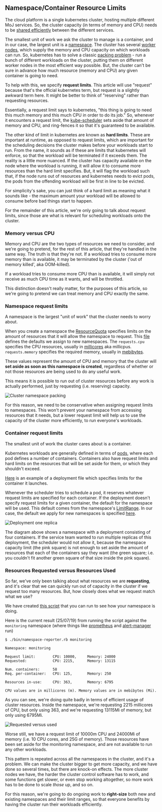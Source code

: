 ## Namespace/Container Resource Limits

The cloud platform is a single kubernetes cluster, hosting multiple different MoJ services. So, the cluster capacity (in terms of memory and CPU) needs to be [shared efficiently][kube-scheduler] between the different services.

The smallest unit of work we ask the cluster to manage is a container, and in our case, the largest unit is a [namespace]. The cluster has several [worker nodes], which supply the memory and CPU capacity on which workloads can run. So, kubernetes has to solve a classic [packing problem] - run a bunch of different workloads on the cluster, putting them on different worker nodes in the most efficient way possible. But, the cluster can't be sure in advance how much resource (memory and CPU) any given container is going to need.

To help with this, we specify **request limits**. This article will use "request" because that's the official kubernetes term, but request is a slightly awkward term here. It might be better to think of "reserving" rather than requesting resources.

Essentially, a request limit says to kubernetes, "this thing is going to need this much memory and this much CPU in order to do its job." So, whenever it encounters a request limit, the [kube-scheduler] sets aside that amount of memory and CPU, and ring-fences it so that it's guaranteed to be available.

The other kind of limit in kubernetes are known as **hard limits**. These are important at runtime, as opposed to request limits, which are important for the scheduling decisions the cluster makes before your workloads start to run. From the name, it sounds as if these are limits that kubernetes will enforce, so that the workload will be terminated if it exceeds them. The reality is a little more nuanced. If the cluster has capacity available on the node where the workload is running, it will allow it to consume more resources than the hard limit specifies. But, it will flag the workload such that, if the node runs out of resources and kubernetes needs to evict pods, the pods from the offending workload will be first in line to be evicted.

For simplicity's sake, you can just think of a hard limit as meaning what it sounds like - the maximum amount your workload will be allowed to consume before bad things start to happen.

For the remainder of this article, we're only going to talk about request limits, since those are what is relevant for scheduling workloads onto the cluster.

### Memory versus CPU

Memory and CPU are the two types of resources we need to consider, and we're going to pretend, for the rest of this article, that they're handled in the same way. The truth is that they're not. If a workload tries to consume more memory than is available, it may be terminated by the cluster ('out of memory killed', aka OOM-killed).

If a workload tries to consume more CPU than is available, it will simply not receive as much CPU time as it wants, and will be throttled.

This distinction doesn't really matter, for the purposes of this article, so we're going to pretend we can treat memory and CPU exactly the same.

### Namespace request limits

A namespace is the largest "unit of work" that the cluster needs to worry about.

When you create a namespace the [ResourceQuota] specifies limits on the amount of resources that it will allow the namespace to request. This [file][resource-quotas] defines the defaults we assign to new namespaces. The `requests.cpu` specifies the CPU resources, usually in [millicores] aka millicpus. `requests.memory` specifies the required memory, usually in [mebibytes].

These values represent the amount of CPU and memory that the cluster will **set aside as soon as this namespace is created**, regardless of whether or not those resources are being used to do any useful work.

This means it is possible to run out of cluster resources before any work is actually performed, just by requesting (i.e. reserving) capacity.

![Cluster namespace packing](../images/cluster-namespace-packing.png)

For this reason, we need to be conservative when assigning request limits to namespaces. This won't prevent your namespace from accessing resources that it needs, but a lower request limit will help us to use the capacity of the cluster more efficiently, to run everyone's workloads.

### Container request limits

The smallest unit of work the cluster cares about is a container.

Kubernetes workloads are generally defined in terms of [pods], where each pod defines a number of containers. Containers also have request limits and hard limits on the resources that will be set aside for them, or which they shouldn't exceed.

[Here][deployment-yaml] is an example of a deployment file which specifies limits for the container it launches.

Whenever the scheduler tries to schedule a pod, it reserves whatever request limits are specified for each container. If the deployment doesn't specify request limits for a given container, the default for the namespace will be used. This default comes from the namespace's [LimitRange]. In our case, the default we apply for new namespaces is specified [here][limit-range].

![Deployment one replica](../images/deployment-one-replica.png)

The diagram above shows a namespace with a deployment consisting of four containers. If the service team wanted to run multiple replicas of this deployment, the scheduler would not allow it, because the namespace capacity limit (the pink square) is not enough to set aside the amount of resources that each of the containers say they want (the green square; i.e. you couldn't fit another green square of that size inside the pink square).

### Resources Requested versus Resources Used

So far, we've only been talking about what resources we are **requesting**, and it's clear that we can quickly run out of capacity in the cluster if we request too many resources. But, how closely does what we request match what we use?

We have created [this script][namespace-reporter] that you can run to see how your namespace is doing.

Here is the current result (25/07/19) from running the script against the `monitoring` namespace (where things like [prometheus] and [alert-manager] run)

```
$ ./bin/namespace-reporter.rb monitoring

Namespace: monitoring

Request limit:        CPU: 10000,     Memory: 24000
Requested:            CPU: 2215,      Memory: 13115

Num. containers:      58
Req. per-container:   CPU: 125,       Memory: 250

Resources in-use:     CPU: 363,       Memory: 6795

CPU values are in millicores (m). Memory values are in mebibytes (Mi).
```

As you can see, we're doing quite badly in terms of efficient usage of cluster resources. Inside the namespace, we're requesting 2215 millicores of CPU, but only using 363, and we're requesting 13115Mi of memory, but only using 6795Mi.

![Requested versus used](../images/requested-versus-used.png)

Worse still, we have a request limit of 10000m CPU and 24000Mi of memory (i.e. 10 CPU cores, and 25G of memory). Those resources have been set aside for the monitoring namespace, and are not available to run any other workloads.

This pattern is repeated across all the namespaces in the cluster, and it's a problem. We can make the cluster bigger to get more capacity, and we have done so several times, but there are knock-on effects. The more cluster nodes we have, the harder the cluster control software has to work, and some functions get slower, or even stop working altogether, so more work has to be done to scale *those* up, and so on.

For this reason, we're going to do ongoing work to **right-size** both new and existing namespaces and their limit ranges, so that everyone benefits by having the cluster run their workloads efficiently.

[namespace]: https://kubernetes.io/docs/concepts/overview/working-with-objects/namespaces/
[kube-scheduler]: https://kubernetes.io/docs/concepts/scheduling/kube-scheduler/
[worker nodes]: https://kubernetes.io/docs/concepts/architecture/nodes/
[packing problem]: https://en.wikipedia.org/wiki/Packing_problems
[ResourceQuota]: https://kubernetes.io/docs/concepts/policy/resource-quotas/
[LimitRange]: https://kubernetes.io/docs/concepts/policy/limit-range/
[resource-quotas]: https://github.com/ministryofjustice/cloud-platform-environments/blob/master/namespace-resources/03-resourcequota.yaml
[limit-range]: https://github.com/ministryofjustice/cloud-platform-environments/blob/master/namespace-resources/02-limitrange.yaml
[millicores]: https://kubernetes.io/docs/concepts/configuration/manage-compute-resources-container/#meaning-of-cpu
[mebibytes]: https://en.wikipedia.org/wiki/Mebibyte
[pods]: https://kubernetes.io/docs/concepts/workloads/pods/pod-overview/
[deployment-yaml]: https://raw.githubusercontent.com/ministryofjustice/fb-av/6cdba5db4e2feb440c7b6a303f241728b9cee5f8/deploy/fb-av-chart/templates/deployment.yaml
[namespace-reporter]: https://github.com/ministryofjustice/cloud-platform-environments/blob/master/bin/namespace-reporter.rb
[prometheus]: https://prometheus.io/
[alert-manager]: https://prometheus.io/docs/alerting/alertmanager/
